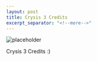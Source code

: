 ```yaml
---
layout: post
title: Crysis 3 Credits
excerpt_separator: "<!--more-->"
---
```


![placeholder]({{site.baseurl}}/assets/images/crysis_credits.jpg "Crysis Credits")

Crysis 3 Credits :)